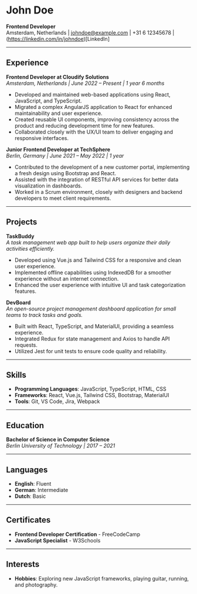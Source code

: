 # John Doe
**Frontend Developer**  
Amsterdam, Netherlands | johndoe@example.com | +31 6 12345678 | (https://linkedin.com/in/johndoe)[LinkedIn]

---

## Experience

**Frontend Developer at Cloudify Solutions**  
_Amsterdam, Netherlands | June 2022 – Present | 1 year 6 months_

- Developed and maintained web-based applications using React, JavaScript, and TypeScript.
- Migrated a complex AngularJS application to React for enhanced maintainability and user experience.
- Created reusable UI components, improving consistency across the product and reducing development time for new features.
- Collaborated closely with the UX/UI team to deliver engaging and responsive interfaces.

**Junior Frontend Developer at TechSphere**  
_Berlin, Germany | June 2021 – May 2022 | 1 year_

- Contributed to the development of a new customer portal, implementing a fresh design using Bootstrap and React.
- Assisted with the integration of RESTful API services for better data visualization in dashboards.
- Worked in a Scrum environment, closely with designers and backend developers to meet client requirements.

---

## Projects

**TaskBuddy**  
_A task management web app built to help users organize their daily activities efficiently._

- Developed using Vue.js and Tailwind CSS for a responsive and clean user experience.
- Implemented offline capabilities using IndexedDB for a smoother experience without an internet connection.
- Enhanced the user experience with intuitive UI and task categorization features.

**DevBoard**  
_An open-source project management dashboard application for small teams to track tasks and goals._

- Built with React, TypeScript, and MaterialUI, providing a seamless experience.
- Integrated Redux for state management and Axios to handle API requests.
- Utilized Jest for unit tests to ensure code quality and reliability.

---

## Skills

- **Programming Languages**: JavaScript, TypeScript, HTML, CSS
- **Frameworks**: React, Vue.js, Tailwind CSS, Bootstrap, MaterialUI
- **Tools**: Git, VS Code, Jira, Webpack

---

## Education

**Bachelor of Science in Computer Science**  
_Berlin University of Technology | 2017 – 2021_

---

## Languages

- **English**: Fluent
- **German**: Intermediate
- **Dutch**: Basic

---

## Certificates

- **Frontend Developer Certification** - FreeCodeCamp
- **JavaScript Specialist** - W3Schools

---

## Interests

- **Hobbies**: Exploring new JavaScript frameworks, playing guitar, running, and photography.